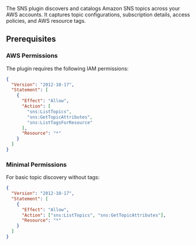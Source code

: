 The SNS plugin discovers and catalogs Amazon SNS topics across your AWS accounts. It captures topic configurations, subscription details, access policies, and AWS resource tags.

## Prerequisites

### AWS Permissions

The plugin requires the following IAM permissions:

```json
{
  "Version": "2012-10-17",
  "Statement": [
    {
      "Effect": "Allow",
      "Action": [
        "sns:ListTopics",
        "sns:GetTopicAttributes",
        "sns:ListTagsForResource"
      ],
      "Resource": "*"
    }
  ]
}
```

### Minimal Permissions

For basic topic discovery without tags:

```json
{
  "Version": "2012-10-17",
  "Statement": [
    {
      "Effect": "Allow",
      "Action": ["sns:ListTopics", "sns:GetTopicAttributes"],
      "Resource": "*"
    }
  ]
}
```
